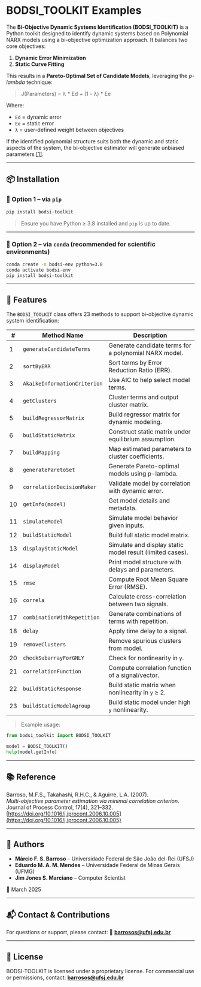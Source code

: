 # BODSI_TOOLKIT Examples

The **Bi-Objective Dynamic Systems Identification (BODSI_TOOLKIT)** is a Python toolkit designed to identify dynamic systems based on Polynomial NARX models using a bi-objective optimization approach. It balances two core objectives:

1. **Dynamic Error Minimization**
2. **Static Curve Fitting**

This results in a **Pareto-Optimal Set of Candidate Models**, leveraging the *p-lambda* technique:
> J(Parameters) = λ * Ed + (1 - λ) * Ee

Where:
- `Ed` = dynamic error  
- `Ee` = static error  
- `λ` = user-defined weight between objectives

If the identified polynomial structure suits both the dynamic and static aspects of the system, the bi-objective estimator will generate unbiased parameters [[1]](#reference).

---

## 📦 Installation

### 🔹 Option 1 – via `pip`

```bash
pip install bodsi-toolkit
```

> Ensure you have Python ≥ 3.8 installed and `pip` is up to date.

---

### 🔹 Option 2 – via `conda` (recommended for scientific environments)

```bash
conda create -n bodsi-env python=3.8
conda activate bodsi-env
pip install bodsi-toolkit
```
---

## 🚀 Features

The `BODSI_TOOLKIT` class offers 23 methods to support bi-objective dynamic system identification:

| #  | Method Name                   | Description |
|----|-------------------------------|-------------|
| 1  | `generateCandidateTerms`     | Generate candidate terms for a polynomial NARX model. |
| 2  | `sortByERR`                  | Sort terms by Error Reduction Ratio (ERR). |
| 3  | `AkaikeInformationCriterion` | Use AIC to help select model terms. |
| 4  | `getClusters`                | Cluster terms and output cluster matrix. |
| 5  | `buildRegressorMatrix`       | Build regressor matrix for dynamic modeling. |
| 6  | `buildStaticMatrix`          | Construct static matrix under equilibrium assumption. |
| 7  | `buildMapping`               | Map estimated parameters to cluster coefficients. |
| 8  | `generateParetoSet`          | Generate Pareto-optimal models using p-lambda. |
| 9  | `correlationDecisionMaker`   | Validate model by correlation with dynamic error. |
| 10 | `getInfo(model)`             | Get model details and metadata. |
| 11 | `simulateModel`              | Simulate model behavior given inputs. |
| 12 | `buildStaticModel`           | Build full static model matrix. |
| 13 | `displayStaticModel`         | Simulate and display static model result (limited cases). |
| 14 | `displayModel`               | Print model structure with delays and parameters. |
| 15 | `rmse`                       | Compute Root Mean Square Error (RMSE). |
| 16 | `correla`                    | Calculate cross-correlation between two signals. |
| 17 | `combinationWithRepetition`  | Generate combinations of terms with repetition. |
| 18 | `delay`                      | Apply time delay to a signal. |
| 19 | `removeClusters`             | Remove spurious clusters from model. |
| 20 | `checkSubarrayForGNLY`       | Check for nonlinearity in `y`. |
| 21 | `correlationFunction`        | Compute correlation function of a signal/vector. |
| 22 | `buildStaticResponse`        | Build static matrix when nonlinearity in `y` ≥ 2. |
| 23 | `buildStaticModelAgroup`     | Build static model under high `y` nonlinearity. |

> Example usage:
```python
from bodsi_toolkit import BODSI_TOOLKIT

model = BODSI_TOOLKIT()
help(model.getInfo)
```

---

## 📚 Reference

Barroso, M.F.S., Takahashi, R.H.C., & Aguirre, L.A. (2007).  
*Multi-objective parameter estimation via minimal correlation criterion*.  
Journal of Process Control, 17(4), 321–332.  
[https://doi.org/10.1016/j.jprocont.2006.10.005](https://doi.org/10.1016/j.jprocont.2006.10.005)

---

## 👥 Authors

- **Márcio F. S. Barroso** – Universidade Federal de São João del-Rei (UFSJ)  
- **Eduardo M. A. M. Mendes** – Universidade Federal de Minas Gerais (UFMG)  
- **Jim Jones S. Marciano** – Computer Scientist

📅 March 2025

---

## 📬 Contact & Contributions

For questions or support, please contact:
📧 **barrosos@ufsj.edu.br**

---

## 📄 License

BODSI-TOOLKIT is licensed under a proprietary license. For commercial use or permissions, contact: **barrosos@ufsj.edu.br**
